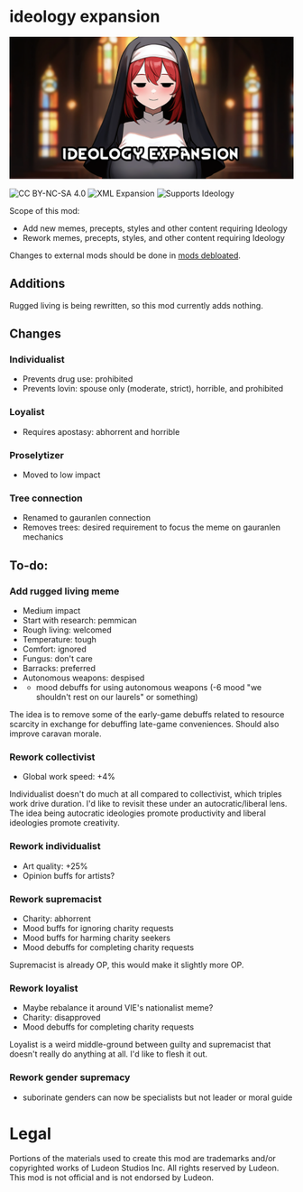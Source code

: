 <!--![CC BY-NC-SA 4.0][badge-license]-->
[badge-license]: https://img.shields.io/badge/License-CC_BY--NC--SA_4.0-lightgray?style=for-the-badge
<!--![C# Expansion][badge-c-expansion] expansions with C#-->
[badge-c-expansion]: https://img.shields.io/badge/C%23-Expansion-blue?style=for-the-badge
<!--![C# Patches][badge-c-patches] patch mods with C#-->
[badge-c-patches]: https://img.shields.io/badge/C%23-Patches-green?style=for-the-badge
<!--![XML Expansion][badge-xml-expansion] XML-only expansions-->
[badge-xml-expansion]: https://img.shields.io/badge/XML-Expansion-blue?style=for-the-badge
<!--![XML Patches][badge-xml-patches] XML-only patch mods-->
[badge-xml-patches]: https://img.shields.io/badge/XML-Patches-green?style=for-the-badge
<!--![Supports Royalty][badge-dlc-royalty] supports Royalty DLC-->
[badge-dlc-royalty]: https://img.shields.io/badge/DLC-Royalty-gold?style=for-the-badge
<!--![Supports Ideology][badge-dlc-ideology] supports Ideology DLC-->
[badge-dlc-ideology]: https://img.shields.io/badge/DLC-Ideology-indianred?style=for-the-badge
<!--![Supports Biotech][badge-dlc-biotech] supports Biotech DLC-->
[badge-dlc-biotech]: https://img.shields.io/badge/DLC-Biotech-mediumturquoise?style=for-the-badge
<!--![Supports Anomaly][badge-dlc-anomaly] supports Anomaly DLC-->
[badge-dlc-anomaly]: https://img.shields.io/badge/DLC-Anomaly-darkseagreen?style=for-the-badge

# ideology expansion
![](About/Preview.png)

![CC BY-NC-SA 4.0][badge-license] ![XML Expansion][badge-xml-expansion] ![Supports Ideology][badge-dlc-ideology]

Scope of this mod:
- Add new memes, precepts, styles and other content requiring Ideology
- Rework memes, precepts, styles, and other content requiring Ideology

Changes to external mods should be done in [mods debloated](https://github.com/friedriceworld/mods-debloated).

## Additions
Rugged living is being rewritten, so this mod currently adds nothing.

## Changes
### Individualist
- Prevents drug use: prohibited
- Prevents lovin: spouse only (moderate, strict), horrible, and prohibited

### Loyalist
- Requires apostasy: abhorrent and horrible

### Proselytizer
- Moved to low impact

### Tree connection
- Renamed to gauranlen connection
- Removes trees: desired requirement to focus the meme on gauranlen mechanics

## To-do:
### Add rugged living meme
- Medium impact
- Start with research: pemmican
- Rough living: welcomed
- Temperature: tough
- Comfort: ignored
- Fungus: don't care
- Barracks: preferred
- Autonomous weapons: despised
- - mood debuffs for using autonomous weapons (-6 mood "we shouldn't rest on our laurels" or something)

The idea is to remove some of the early-game debuffs related to resource scarcity in exchange for debuffing late-game conveniences. Should also improve caravan morale.

### Rework collectivist
- Global work speed: +4%

Individualist doesn't do much at all compared to collectivist, which triples work drive duration. I'd like to revisit these under an autocratic/liberal lens. The idea being autocratic ideologies promote productivity and liberal ideologies promote creativity.

### Rework individualist
- Art quality: +25%
- Opinion buffs for artists?

### Rework supremacist
- Charity: abhorrent
- Mood buffs for ignoring charity requests
- Mood buffs for harming charity seekers
- Mood debuffs for completing charity requests

Supremacist is already OP, this would make it slightly more OP.

### Rework loyalist
- Maybe rebalance it around VIE's nationalist meme?
- Charity: disapproved
- Mood debuffs for completing charity requests

Loyalist is a weird middle-ground between guilty and supremacist that doesn't really do anything at all. I'd like to flesh it out.

### Rework gender supremacy
- suborinate genders can now be specialists but not leader or moral guide

# Legal
Portions of the materials used to create this mod are trademarks and/or copyrighted works of Ludeon Studios Inc. All rights reserved by Ludeon. This mod is not official and is not endorsed by Ludeon.